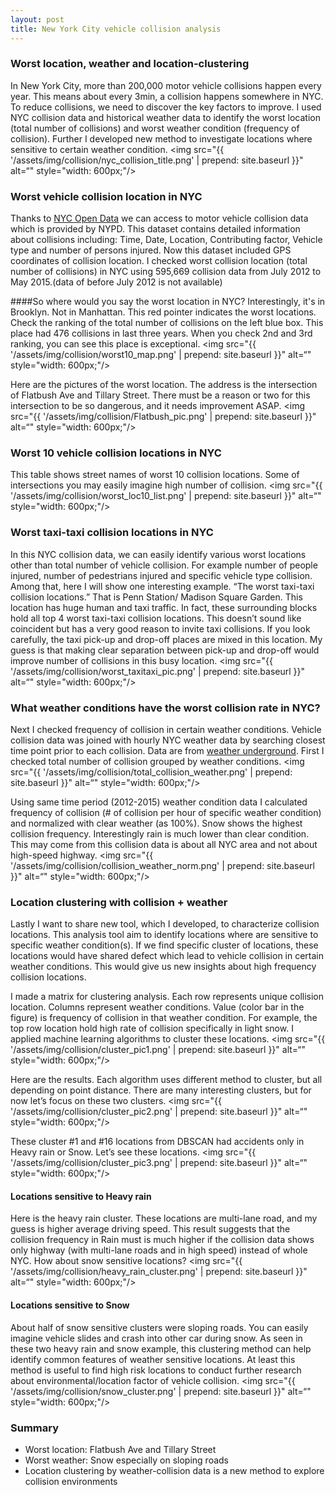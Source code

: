 ```yaml
---
layout: post
title: New York City vehicle collision analysis
---
```


### Worst location, weather and location-clustering
 
In New York City, more than 200,000 motor vehicle collisions happen every year.
This means about every 3min, a collision happens somewhere in NYC. To reduce collisions, we need to discover the key factors to improve.
I used NYC collision data and historical weather data to identify the worst location (total number of collisions) and worst weather condition (frequency of collision). Further I developed new method to investigate locations where sensitive to certain weather condition.
<img src="{{ '/assets/img/collision/nyc_collision_title.png' | prepend: site.baseurl }}" alt=“" style="width: 600px;"/>

### Worst vehicle collision location in NYC
Thanks to [NYC Open Data](https://data.cityofnewyork.us) we can access to motor vehicle collision data which is provided by NYPD.
This dataset contains detailed information about collisions including: Time, Date, Location, Contributing factor, Vehicle type and number of persons injured. Now this dataset included GPS coordinates of collision location. I checked worst collision location (total number of collisions) in NYC using 595,669 collision data from July 2012 to May 2015.(data of before July 2012 is not available)

####So where would you say the worst location in NYC?
Interestingly, it's in Brooklyn. Not in Manhattan. This red pointer indicates the worst locations. Check the ranking of the total number of collisions on the left blue box. This place had 476 collisions in last three years. When you check 2nd and 3rd ranking, you can see this place is exceptional. 
<img src="{{ '/assets/img/collision/worst10_map.png' | prepend: site.baseurl }}" alt=“" style="width: 600px;"/>

Here are the pictures of the worst location. The address is the intersection of Flatbush Ave and Tillary Street. There must be a reason or two for this intersection to be so dangerous, and it needs improvement ASAP.
<img src="{{ '/assets/img/collision/Flatbush_pic.png' | prepend: site.baseurl }}" alt=“" style="width: 600px;"/>


### Worst 10 vehicle collision locations in NYC
This table shows street names of worst 10 collision locations. Some of intersections you may easily imagine high number of collision.
<img src="{{ '/assets/img/collision/worst_loc10_list.png' | prepend: site.baseurl }}" alt=“" style="width: 600px;"/>

### Worst taxi-taxi collision locations in NYC
In this NYC collision data, we can easily identify various worst locations other than total number of vehicle collision. For example number of people injured, number of pedestrians injured and specific vehicle type collision. Among that, here I will show one interesting example. “The worst taxi-taxi collision locations.” That is Penn Station/ Madison Square Garden. This location has huge human and taxi traffic. In fact, these surrounding blocks hold all top 4 worst taxi-taxi collision locations. This doesn’t sound like coincident but has a very good reason to invite taxi collisions. If you look carefully, the taxi pick-up and drop-off places are mixed in this location. My guess is that making clear separation between pick-up and drop-off would improve number of collisions in this busy location.
<img src="{{ '/assets/img/collision/worst_taxitaxi_pic.png' | prepend: site.baseurl }}" alt=“" style="width: 600px;"/>

### What weather conditions have the worst collision rate in NYC?
Next I checked frequency of collision in certain weather conditions. Vehicle collision data was joined with hourly NYC weather data by searching closest time point prior to each collision. Data are from [weather underground](http://www.wunderground.com). First I checked total number of collision grouped by weather conditions.
<img src="{{ '/assets/img/collision/total_collision_weather.png' | prepend: site.baseurl }}" alt=“" style="width: 600px;"/>

Using same time period (2012-2015) weather condition data I calculated frequency of collision (# of collision per hour of specific weather condition) and normalized with clear weather (as 100%). Snow shows the highest collision frequency. Interestingly rain is much lower than clear condition. This may come from this collision data is about all NYC area and not about high-speed highway.
<img src="{{ '/assets/img/collision/collision_weather_norm.png' | prepend: site.baseurl }}" alt=“" style="width: 600px;"/>

### Location clustering with collision + weather
Lastly I want to share new tool, which I developed, to characterize collision locations. This analysis tool aim to identify locations where are sensitive to specific weather condition(s). If we find specific cluster of locations, these locations would have shared defect which lead to vehicle collision in certain weather conditions. This would give us new insights about high frequency collision locations.

I made a matrix for clustering analysis. Each row represents unique collision location. Columns represent weather conditions. Value (color bar in the figure) is frequency of collision in that weather condition. For example, the top row location hold high rate of collision specifically in light snow. I applied machine learning algorithms to cluster these locations.
<img src="{{ '/assets/img/collision/cluster_pic1.png' | prepend: site.baseurl }}" alt=“" style="width: 600px;"/>

Here are the results. Each algorithm uses different method to cluster, but all depending on point distance. There are many interesting clusters, but for now let’s focus on these two clusters.
<img src="{{ '/assets/img/collision/cluster_pic2.png' | prepend: site.baseurl }}" alt=“" style="width: 600px;"/>

These cluster #1 and #16 locations from DBSCAN had accidents only in Heavy rain or Snow. Let’s see these locations.
<img src="{{ '/assets/img/collision/cluster_pic3.png' | prepend: site.baseurl }}" alt=“" style="width: 600px;"/>

#### Locations sensitive to Heavy rain
Here is the heavy rain cluster. These locations are multi-lane road, and my guess is higher average driving speed. This result suggests that the collision frequency in Rain must is much higher if the collision data shows only highway (with multi-lane roads and in high speed) instead of whole NYC. How about snow sensitive locations?
<img src="{{ '/assets/img/collision/heavy_rain_cluster.png' | prepend: site.baseurl }}" alt=“" style="width: 600px;"/>

#### Locations sensitive to Snow
About half of snow sensitive clusters were sloping roads. You can easily imagine vehicle slides and crash into other car during snow. As seen in these two heavy rain and snow example, this clustering method can help identify common features of weather sensitive locations. At least this method is useful to find high risk locations to conduct further research about environmental/location factor of vehicle collision.
<img src="{{ '/assets/img/collision/snow_cluster.png' | prepend: site.baseurl }}" alt=“" style="width: 600px;"/>

### Summary
- Worst location: Flatbush Ave and Tillary Street
- Worst weather: Snow especially on sloping roads
- Location clustering by weather-collision data is a new method to explore collision environments


